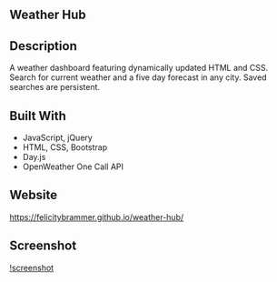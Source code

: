 ## Weather Hub
## Description

A weather dashboard featuring dynamically updated HTML and CSS. Search for current weather and a five day forecast in any city. Saved searches are persistent. 
## Built With

* JavaScript, jQuery
* HTML, CSS, Bootstrap
* Day.js
* OpenWeather One Call API

## Website

https://felicitybrammer.github.io/weather-hub/

## Screenshot

[!screenshot](./screenshot.png)
